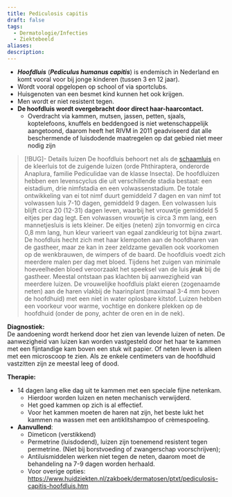 ```yaml
---
title: Pediculosis capitis
draft: false
tags:
  - Dermatologie/Infecties
  - Ziektebeeld
aliases: 
description: 
---
```



- **_Hoofdluis_** (**_Pediculus humanus capitis_**) is endemisch in Nederland en komt vooral voor bij jonge kinderen (tussen 3 en 12 jaar).
- Wordt vooral opgelopen op school of via sportclubs.
- Huisgenoten van een besmet kind kunnen het ook krijgen.
- Men wordt er niet resistent tegen.
- **De hoofdluis wordt overgebracht door direct haar-haarcontact.** 
	- Overdracht via kammen, mutsen, jassen, petten, sjaals, koptelefoons, knuffels en beddengoed is niet wetenschappelijk aangetoond, daarom heeft het RIVM in 2011 geadviseerd dat alle beschermende of luisdodende maatregelen op dat gebied niet meer nodig zijn


> [!BUG]- Details luizen
> De hoofdluis behoort net als de [schaamluis](https://www.huidziekten.nl/zakboek/dermatosen/ptxt/pediculosis-pubis-schaamluis.htm) en de kleerluis tot de zuigende luizen (orde Phthiraptera, onderorde Anaplura, familie Pediculidae van de klasse Insecta). De hoofdluizen hebben een levenscyclus die uit verschillende stadia bestaat: een eistadium, drie nimfstadia en een volwassenstadium. De totale ontwikkeling van ei tot nimf duurt gemiddeld 7 dagen en van nimf tot volwassen luis 7-10 dagen, gemiddeld 9 dagen. Een volwassen luis blijft circa 20 (12-31) dagen leven, waarbij het vrouwtje gemiddeld 5 eitjes per dag legt. Een volwassen vrouwtje is circa 3 mm lang, een mannetjesluis is iets kleiner. De eitjes (neten) zijn tonvormig en circa 0,8 mm lang, hun kleur varieert van egaal zandkleurig tot bijna zwart. De hoofdluis hecht zich met haar klempoten aan de hoofdharen van de gastheer, maar ze kan in zeer zeldzame gevallen ook voorkomen op de wenkbrauwen, de wimpers of de baard. De hoofdluis voedt zich meerdere malen per dag met bloed. Tijdens het zuigen van minimale hoeveelheden bloed veroorzaakt het speeksel van de luis **_jeuk_** bij de gastheer. Meestal ontstaan pas klachten bij aanwezigheid van meerdere luizen. De vrouwelijke hoofdluis plakt eieren (zogenaamde neten) aan de haren vlakbij de haarinplant (maximaal 3-4 mm boven de hoofdhuid) met een niet in water oplosbare kitstof. Luizen hebben een voorkeur voor warme, vochtige en donkere plekken op de hoofdhuid (onder de pony, achter de oren en in de nek).


**Diagnostiek:**  
De aandoening wordt herkend door het zien van levende luizen of neten. De aanwezigheid van luizen kan worden vastgesteld door het haar te kammen met een fijntandige kam boven een stuk wit papier. Of neten leven is alleen met een microscoop te zien. Als ze enkele centimeters van de hoofdhuid vastzitten zijn ze meestal leeg of dood.

**Therapie:**  
- 14 dagen lang elke dag uit te kammen met een speciale fijne netenkam. 
	- Hierdoor worden luizen en neten mechanisch verwijderd. 
	- Het goed kammen op zich is al effectief.
	- Voor het kammen moeten de haren nat zijn, het beste lukt het kammen na wassen met een antiklitshampoo of crèmespoeling.
- **Aanvullend**:
	- Dimeticon (verstikkend)
	- Permetrine (luisdodend), luizen zijn toenemend resistent tegen permetrine. (Niet bij borstvoeding of zwangerschap voorschrijven);
	- Antiluismiddelen werken niet tegen de neten, daarom moet de behandeling na 7-9 dagen worden herhaald. 
	- Voor overige opties: https://www.huidziekten.nl/zakboek/dermatosen/ptxt/pediculosis-capitis-hoofdluis.htm